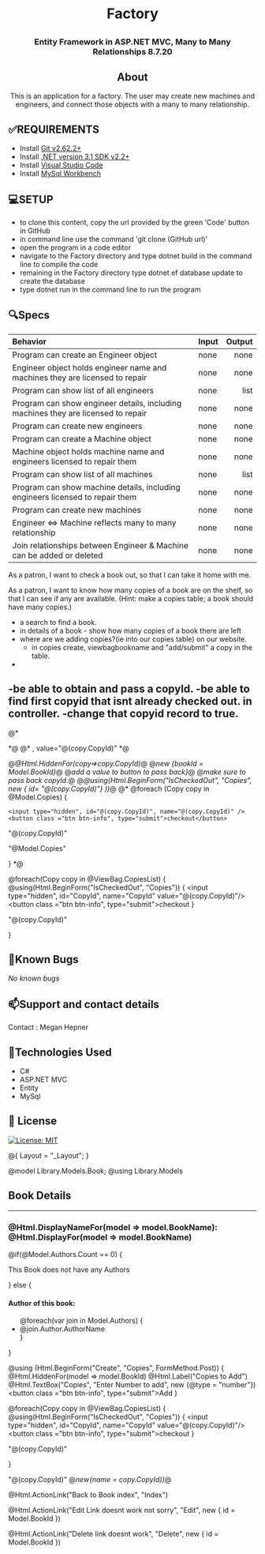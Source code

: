 # <h1 align = "center"> Factory

## <h3 align = "center"> Entity Framework in ASP.NET MVC, Many to Many Relationships 8.7.20

## <h2 align = "center"> About

<p align = "center"> This is an application for a factory. The user may create new machines and engineers, and connect those objects with a many to many relationship.

## **✅REQUIREMENTS**
* Install [Git v2.62.2+](https://git-scm.com/downloads/)
* Install [.NET version 3.1 SDK v2.2+](https://dotnet.microsoft.com/download/dotnet-core/2.2)
* Install [Visual Studio Code](https://code.visualstudio.com/)
* Install [MySql Workbench](https://www.mysql.com/products/workbench/)

## **💻SETUP**
* to clone this content, copy the url provided by the green 'Code' button in GitHub
* in command line use the command 'git clone (GitHub url)'
* open the program in a code editor
* navigate to the Factory directory and type dotnet build in the command line to compile the code
* remaining in the Factory directory type dotnet ef database update to create the database
* type dotnet run in the command line to run the program


## 🔍Specs

| Behavior    | Input | Output |
| :---------- | ----- | -----: |
| Program can create an Engineer object | none | none |
| Engineer object holds engineer name and machines they are licensed to repair | none | none |
| Program can show list of all engineers | none | list |
| Program can show engineer details, including machines they are licensed to repair | none | none |
| Program can create new engineers | none | none |
| Program can create a Machine object | none | none |
| Machine object holds machine name and engineers licensed to repair them | none | none |
| Program can show list of all machines | none | list |
| Program can show machine details, including engineers licensed to repair them | none | none |
| Program can create new machines | none | none |
| Engineer <=> Machine reflects many to many relationship | none | none |
| Join relationships between Engineer & Machine can be added or deleted | none | none |

As a patron, I want to check a book out, so that I can take it home with me.

As a patron, I want to know how many copies of a book are on the shelf, so that I can see if any are available. (Hint: make a copies table; a book should have many copies.)

- a search to find a book. 
- in details of a book - show how many copies of a book there are left
- where are we adding copies?(ie into our copies table) on our website.  
    - in copies create, viewbagbookname and "add/submit" a copy in the table.
- 
-be able to obtain and pass a copyId.
-be able to find first copyid that isnt already checked out. in controller.
-change that copyid record to true.
-
@*<form action="Copies" method="post">
  </form>*@
  @* , value="@(copy.CopyId)" *@

@*@Html.HiddenFor(copy=>copy.CopyId)*@
@*new {bookId = Model.BookId}*@
@*add a value to button to pass back}*@
@*make sure to pass back copyId.*@
@*@using(Html.BeginForm("IsCheckedOut", "Copies", new { id= "@(copy.CopyId)"} ))*@
@*
@foreach (Copy copy in @Model.Copies)
{
  <form action="Copies" method="post">
  
    <input type="hidden", id="@(copy.CopyId)", name="@(copy.CopyId)" />
    <button class ="btn btn-info", type="submit">checkout</button>
  
  </form>
  <p>"@(copy.CopyId)"</p>
  <p>"@Model.Copies"</p>
}
*@


@foreach(Copy copy in @ViewBag.CopiesList)
{
  @using(Html.BeginForm("IsCheckedOut", "Copies"))
  {
    <input type="hidden", id="CopyId", name="CopyId" value="@(copy.CopyId)"/>
    <button class ="btn btn-info", type="submit">checkout</button>
  }
  <p>"@(copy.CopyId)"</p>
  
}
## 🐛Known Bugs

_No known bugs_

## 📫Support and contact details

Contact : Megan Hepner

## 🔧Technologies Used

* C#
* ASP.NET MVC
* Entity
* MySql


## **📘 License**
[![License: MIT](https://img.shields.io/badge/License-MIT-yellow.svg)](https://opensource.org/licenses/MIT)

@{
  Layout = "_Layout";
}

@model Library.Models.Book;
@using Library.Models

<h2>Book Details</h2>
<hr />
<h3>@Html.DisplayNameFor(model => model.BookName): @Html.DisplayFor(model => model.BookName)</h3>

@if(@Model.Authors.Count == 0)
{
  <p>This Book does not have any Authors</p>
}
else
{
  <h4>Author of this book:</h4>
  <ul>
  @foreach(var join in Model.Authors)
  {
    <li>@join.Author.AuthorName</li>
  }
  </ul>
}


@using (Html.BeginForm("Create", "Copies", FormMethod.Post))
{
  @Html.HiddenFor(model => model.BookId)
  @Html.Label("Copies to Add")
  @Html.TextBox("Copies", "Enter Number to add", new {@type = "number"})
  <button class ="btn btn-info", type="submit">Add</button>
}


@foreach(Copy copy in @ViewBag.CopiesList)
{
  @using(Html.BeginForm("IsCheckedOut", "Copies"))
  {
    <input type="hidden", id="CopyId", name="CopyId" value="@(copy.CopyId)"/>
    <button class ="btn btn-info", type="submit">checkout</button>
  }
  <p>"@(copy.CopyId)"</p>
  
}

"@(copy.CopyId)"
@*new{name = copy.CopyId))*@
<p>@Html.ActionLink("Back to Book index", "Index")</p>
<p>@Html.ActionLink("Edit Link doesnt work not sorry", "Edit", new { id = Model.BookId })</p>
<p>@Html.ActionLink("Delete link doesnt work", "Delete", new { id = Model.BookId })</p>
